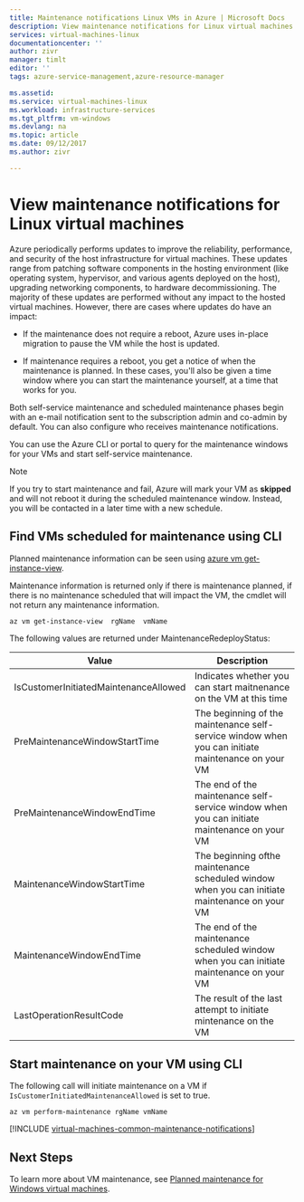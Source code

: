 ```yaml
---
title: Maintenance notifications Linux VMs in Azure | Microsoft Docs
description: View maintenance notifications for Linux virtual machines running in Azure.
services: virtual-machines-linux
documentationcenter: ''
author: zivr
manager: timlt
editor: ''
tags: azure-service-management,azure-resource-manager

ms.assetid: 
ms.service: virtual-machines-linux
ms.workload: infrastructure-services
ms.tgt_pltfrm: vm-windows
ms.devlang: na
ms.topic: article
ms.date: 09/12/2017
ms.author: zivr

---
```



# View maintenance notifications for Linux virtual machines

Azure periodically performs updates to improve the reliability, performance, and security of the host infrastructure for virtual machines. These updates range from patching software components in the hosting environment (like operating system, hypervisor, and various agents deployed on the host), upgrading networking components, to hardware decommissioning. The majority of these updates are performed without any impact to the hosted virtual machines. However, there are cases where updates do have an impact:

- If the maintenance does not require a reboot, Azure uses in-place migration to pause the VM while the host is updated.

- If maintenance requires a reboot, you get a notice of when the maintenance is planned. In these cases, you'll also be given a time window where you can start the maintenance yourself, at a time that works for you.


Both self-service maintenance and scheduled maintenance phases begin with an e-mail notification sent to the subscription admin and co-admin by default. You can also configure who receives maintenance notifications.

You can use the Azure CLI or portal to query for the maintenance windows for your VMs and start self-service maintenance.

 > [!NOTE]
 > If you try to start maintenance and fail, Azure will mark your VM as **skipped** and will not reboot it during the scheduled maintenance window. Instead, you will be contacted in a later time with a new schedule. 

## Find VMs scheduled for maintenance using CLI

Planned maintenance information can be seen using [azure vm get-instance-view](/cli/azure/vm?view=azure-cli-latest#az_vm_get_instance_view).
 
Maintenance information is returned only if there is maintenance planned, if there is no maintenance scheduled that will impact the VM, the cmdlet will not return any maintenance information. 

```azure-cli
az vm get-instance-view  rgName  vmName 
```

The following values are returned under MaintenanceRedeployStatus: 

| Value	| Description	|
|-------|---------------|
| IsCustomerInitiatedMaintenanceAllowed | Indicates whether you can start maitnenance on the VM at this time ||
| PreMaintenanceWindowStartTime         | The beginning of the maintenance self-service window when you can initiate maintenance on your VM ||
| PreMaintenanceWindowEndTime           | The end of the maintenance self-service window when you can initiate maintenance on your VM ||
| MaintenanceWindowStartTime            | The beginning ofthe maintenance scheduled window when you can initiate maintenance on your VM ||
| MaintenanceWindowEndTime              | The end of the maintenance scheduled window when you can initiate maintenance on your VM ||
| LastOperationResultCode               | The result of the last attempt to initiate mintenance on the VM ||


## Start maintenance on your VM using CLI

The following call will initiate maintenance on a VM if `IsCustomerInitiatedMaintenanceAllowed` is set to true.

```azure-cli
az vm perform-maintenance rgName vmName 
```

[!INCLUDE [virtual-machines-common-maintenance-notifications](../../../includes/virtual-machines-common-maintenance-notifications.md)]


## Next Steps

To learn more about VM maintenance, see [Planned maintenance for Windows virtual machines](planned-maintenance.md).